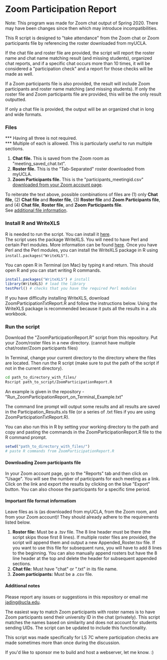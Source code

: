 # Zoom Participation Report
Note: This program was made for Zoom chat output of Spring 2020. There may have been changes since then which may introduce incompatibilities.  

This R script is designed to "take attendance" from the Zoom chat or Zoom participants file by referencing the roster downloaded from myUCLA.

If the chat file and roster file are provided, the script will report the roster name and chat name matching result (and missing students), organized chat reports, and if a specific chat occurs more than 10 times, it will be considered a "participation check" and a report for those checks will be made as well.

If a Zoom participants file is also provided, the result will include Zoom participants and roster name matching (and missing students). If only the roster file and Zoom participants file are provided, this will be the only result outputted. 

If only a chat file is provided, the output will be an organized chat in long and wide formats.

### Files 
*** Having all three is not required.<br/>
*** Multiple of each is allowed. This is particularly useful to run multiple sections.
1. <b>Chat file.</b> This is saved from the Zoom room as "meeting_saved_chat.txt".<br/>
2. <b>Roster file.</b> This is the "Tab-Separated" roster downloaded from myUCLA.<br/>
3. <b>Zoom Participants file.</b> This is the "participants_meetingid.csv" [downloaded from your Zoom account page](#downloading-zoom-participants-file).<br/>

To reiterate the text above, possible combinations of files are (1) only <b>Chat file</b>, (2) <b>Chat file</b> and <b>Roster file</b>, (3) <b>Roster file</b> and <b>Zoom Participants file</b>, and (4) <b>Chat file</b>, <b>Roster file</b>, and <b>Zoom Participants file</b>.<br/>
See [additional file information](#important-file-format-informatiom). 

### Install R and WriteXLS
R is needed to run the script. You can install it [here](https://www.r-project.org).<br/>
The script uses the package WriteXLS. You will need to have Perl and certain Perl modules. More information can be found [here](https://github.com/marcschwartz/WriteXLS/blob/master/INSTALL). Once you have Perl and the Perl modules, you can install the WriteXLS package in R using ```install.packages("WriteXLS")```.

You can open R in Terminal (on Mac) by typing ```R``` and return. This should open R and you can start writing R commands.

```R
install.packages("WriteXLS") # install
library(WriteXLS) # load the library
testPerl() # checks that you have the required Perl modules
```

If you have difficulty installing WriteXLS, download ZoomParticipationTxtReport.R and follow the instructions below. Using the WriteXLS package is recommended because it puts all the results in a .xls workbook. 

### Run the script
Download the "ZoomParticipationReport.R" script from this repository. Put your Zoom/roster files in a new directory. (cannot have multiple chat/roster/Zoom participants files)

In Terminal, change your current directory to the directory where the files are located. Then run the R script (make sure to put the path of the script if not in the current directory).

```bash
cd path_to_directory_with_files/
Rscript path_to_script/ZoomParticipationReport.R
```
An example is given in the repository - "Run_ZoomParticipationReport_on_Terminal_Example.txt"

The command line prompt will output some results and all results are saved in the Participation_Results.xls file (or a series of .txt files if you are using ZoomParticipationTxtReport.R).

You can also run this in R by setting your working directory to the path and copy and pasting the commands in the ZoomParticipationReport.R file to the R command prompt.

```R
setwd("path_to_directory_with_files/")
# paste R commands from ZoomParticipationReport.R
```

#### Downloading Zoom participants file
In your Zoom account page, go to the "Reports" tab and then click on "Usage". You will see the number of participants for each meeting as a link. Click on the link and export the results by clicking on the blue "Export" button. You can also choose the participants for a specific time period.

#### Important file format informatiom
Leave files as is (as downloaded from myUCLA, from the Zoom room, and from your Zoom account)! They should already adhere to the requirements listed below.
1. <b>Roster file:</b> Must be a .tsv file. The 8 line header must be there (the script skips those first 8 lines). If multiple roster files are provided, the script will append them and output a new Appended_Roster.tsv file. If you want to use this file for subsequent runs, you will have to add 8 lines to the beginning. You can also manually append rosters but have the 8 line header at the top and delete the header for subsequent appended sections. 
2. <b>Chat file:</b> Must have "chat" or ".txt" in its file name.
3. <b>Zoom participants:</b> Must be a .csv file. 

#### Additional notes
Please report any issues or suggestions in this repository or email me jading@ucla.edu.

The easiest way to match Zoom participants with roster names is to have Zoom participants send their university ID in the chat (privately). This script matches the names based on similarity and does not account for students sending UIDs. The script can be updated to include this functionality.

This script was made specifically for LS 7C where participation checks are made sometimes more than once during the discussion.

If you'd like to sponsor me to build and host a webserver, let me know. :)



